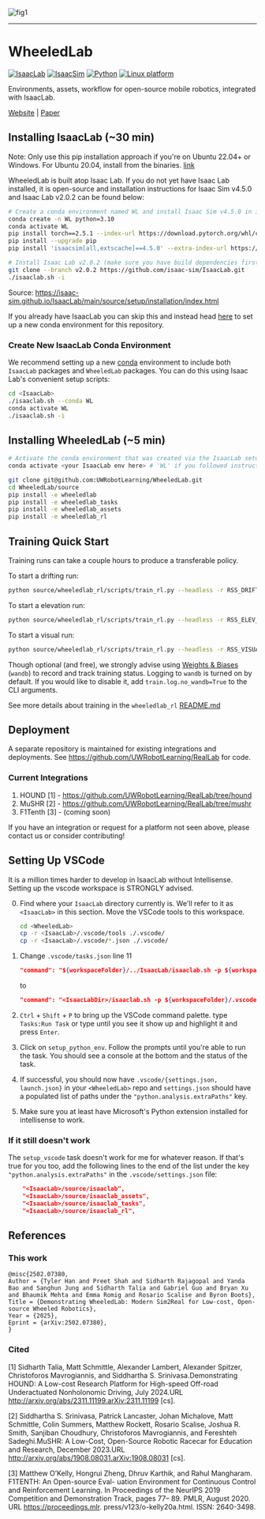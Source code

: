 <img src="docs/media/fig1.png" alt="fig1" />

---

# WheeledLab

[![IsaacLab](https://img.shields.io/badge/IsaacLab-2.0.2-silver.svg)](https://isaac-sim.github.io/IsaacLab/v2.0.0/)
[![IsaacSim](https://img.shields.io/badge/IsaacSim-4.5.0-silver.svg)](https://docs.isaacsim.omniverse.nvidia.com/latest/index.html)
[![Python](https://img.shields.io/badge/python-3.10-blue.svg)](https://docs.python.org/3/whatsnew/3.10.html)
[![Linux platform](https://img.shields.io/badge/platform-linux--64-orange.svg)](https://releases.ubuntu.com/20.04/)

Environments, assets, workflow for open-source mobile robotics, integrated with IsaacLab.

[Website](https://uwrobotlearning.github.io/WheeledLab/) | [Paper](https://arxiv.org/abs/2502.07380)

## Installing IsaacLab (~30 min)

Note: Only use this pip installation approach if you're on Ubuntu 22.04+ or Windows. For Ubuntu 20.04, install from the binaries. [link](https://isaac-sim.github.io/IsaacLab/main/source/setup/installation/index.html)

WheeledLab is built atop Isaac Lab. If you do not yet have Isaac Lab installed, it is open-source and installation instructions for Isaac Sim v4.5.0 and Isaac Lab v2.0.2 can be found below:

```bash
# Create a conda environment named WL and install Isaac Sim v4.5.0 in it:
conda create -n WL python=3.10
conda activate WL
pip install torch==2.5.1 --index-url https://download.pytorch.org/whl/cu121 # Or `pip install torch==2.5.1 --index-url https://download.pytorch.org/whl/cu118` for CUDA 11
pip install --upgrade pip
pip install 'isaacsim[all,extscache]==4.5.0' --extra-index-url https://pypi.nvidia.com

# Install Isaac Lab v2.0.2 (make sure you have build dependencies first, e.g. `sudo apt install cmake build-essential` on ubuntu)
git clone --branch v2.0.2 https://github.com/isaac-sim/IsaacLab.git
./isaaclab.sh -i
```

Source: https://isaac-sim.github.io/IsaacLab/main/source/setup/installation/index.html

If you already have IsaacLab you can skip this and instead head [here](#create-new-isaaclab-conda-environment) to set up a new conda environment for this repository.

### Create New IsaacLab Conda Environment

We recommend setting up a new [conda](https://docs.conda.io/projects/conda/en/stable/user-guide/install/index.html) environment to include both `IsaacLab` packages and `WheeledLab` packages. You can do this using Isaac Lab's convenient setup scripts:

```bash
cd <IsaacLab>
./isaaclab.sh --conda WL
conda activate WL
./isaaclab.sh -i
```

## Installing WheeledLab (~5 min)

```bash
# Activate the conda environment that was created via the IsaacLab setup.
conda activate <your IsaacLab env here> # 'WL' if you followed instructions above

git clone git@github.com:UWRobotLearning/WheeledLab.git
cd WheeledLab/source
pip install -e wheeledlab
pip install -e wheeledlab_tasks
pip install -e wheeledlab_assets
pip install -e wheeledlab_rl
```

## Training Quick Start

Training runs can take a couple hours to produce a transferable policy.

To start a drifting run:

```bash
python source/wheeledlab_rl/scripts/train_rl.py --headless -r RSS_DRIFT_CONFIG
```

To start a elevation run:

```bash
python source/wheeledlab_rl/scripts/train_rl.py --headless -r RSS_ELEV_CONFIG
```

To start a visual run:

```bash
python source/wheeledlab_rl/scripts/train_rl.py --headless -r RSS_VISUAL_CONFIG
```

Though optional (and free), we strongly advise using [Weights & Biases](https://wandb.ai/site/) (`wandb`) to record and track training status. Logging to `wandb` is turned on by default. If you would like to disable it, add `train.log.no_wandb=True` to the CLI arguments.

See more details about training in the `wheeledlab_rl` [README.md](source/wheeledlab_rl/docs/README.md)

## Deployment

A separate repository is maintained for existing integrations and deployments. See https://github.com/UWRobotLearning/RealLab for code.

### Current Integrations

1. HOUND [1] - https://github.com/UWRobotLearning/RealLab/tree/hound
2. MuSHR [2] - https://github.com/UWRobotLearning/RealLab/tree/mushr
3. F1Tenth [3] - (coming soon)

If you have an integration or request for a platform not seen above, please contact us or consider contributing!

## Setting Up VSCode

It is a million times harder to develop in IsaacLab without Intellisense. Setting up the vscode workspace is
STRONGLY advised.

0. Find where your `IsaacLab` directory currently is. We'll refer to it as `<IsaacLab>` in this section. Move the VSCode tools to this workspace.

   ```bash
   cd <WheeledLab>
   cp -r <IsaacLab>/.vscode/tools ./.vscode/
   cp -r <IsaacLab>/.vscode/*.json ./.vscode/
   ```

1. Change `.vscode/tasks.json` line 11

   ```json
   "command": "${workspaceFolder}/../IsaacLab/isaaclab.sh -p ${workspaceFolder}/.vscode/tools/setup_vscode.py"
   ```

   to

   ```json
   "command": "<IsaacLabDir>/isaaclab.sh -p ${workspaceFolder}/.vscode/tools/setup_vscode.py"
   ```

2. `Ctrl` + `Shift` + `P` to bring up the VSCode command palette. type `Tasks:Run Task` or type until you see it show up and highlight it and press `Enter`.
3. Click on `setup_python_env`. Follow the prompts until you're able to run the task. You should see a console at the bottom and the status of the task.
4. If successful, you should now have `.vscode/{settings.json, launch.json}` in your `<WheeledLab>` repo and `settings.json` should have a populated list of paths under the `"python.analysis.extraPaths"` key.
5. Make sure you at least have Microsoft's Python extension installed for intellisense to work. 

### If it still doesn't work

The `setup_vscode` task doesn't work for me for whatever reason. If that's true for you too, add the following lines to the end of the list under the key `"python.analysis.extraPaths"` in the `.vscode/settings.json` file:

```json
    "<IsaacLab>/source/isaaclab",
    "<IsaacLab>/source/isaaclab_assets",
    "<IsaacLab>/source/isaaclab_tasks",
    "<IsaacLab>/source/isaaclab_rl",
```

## References

### This work

```
@misc{2502.07380,
Author = {Tyler Han and Preet Shah and Sidharth Rajagopal and Yanda Bao and Sanghun Jung and Sidharth Talia and Gabriel Guo and Bryan Xu and Bhaumik Mehta and Emma Romig and Rosario Scalise and Byron Boots},
Title = {Demonstrating WheeledLab: Modern Sim2Real for Low-cost, Open-source Wheeled Robotics},
Year = {2025},
Eprint = {arXiv:2502.07380},
}
```

### Cited

[1] Sidharth Talia, Matt Schmittle, Alexander Lambert, Alexander Spitzer, Christoforos Mavrogiannis, and Siddhartha S. Srinivasa.Demonstrating HOUND: A Low-cost Research Platform for High-speed Off-road Underactuated Nonholonomic Driving, July 2024.URL http://arxiv.org/abs/2311.11199.arXiv:2311.11199 [cs].

[2] Siddhartha S. Srinivasa, Patrick Lancaster, Johan Michalove, Matt Schmittle, Colin Summers, Matthew Rockett, Rosario Scalise, Joshua R. Smith, Sanjiban Choudhury, Christoforos Mavrogiannis, and Fereshteh Sadeghi.MuSHR: A Low-Cost, Open-Source Robotic Racecar for Education and Research, December 2023.URL http://arxiv.org/abs/1908.08031.arXiv:1908.08031 [cs].

[3] Matthew O’Kelly, Hongrui Zheng, Dhruv Karthik, and Rahul Mangharam. F1TENTH: An Open-source Eval- uation Environment for Continuous Control and Reinforcement Learning. In Proceedings of the NeurIPS 2019 Competition and Demonstration Track, pages 77– 89. PMLR, August 2020. URL https://proceedings.mlr. press/v123/o-kelly20a.html. ISSN: 2640-3498.
